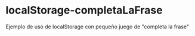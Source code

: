 localStorage-completaLaFrase
============================

Ejemplo de uso de localStorage con pequeño juego de "completa la frase"
